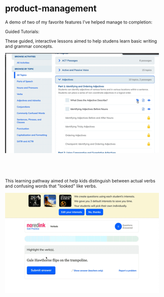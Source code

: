 # product-management
A demo of two of my favorite features I've helped manage to completion:


Guided Tutorials:

These guided, interactive lessons aimed to help studens learn basic writing and grammar concepts. 

![alt text](videos/Guided_Tutorials.gif)

<br>
<br>
<br>




This learning pathway aimed ot help kids distinguish between actual verbs and confusing words that "looked" like verbs.


![alt text](videos/Verbals_Pathway.gif)
